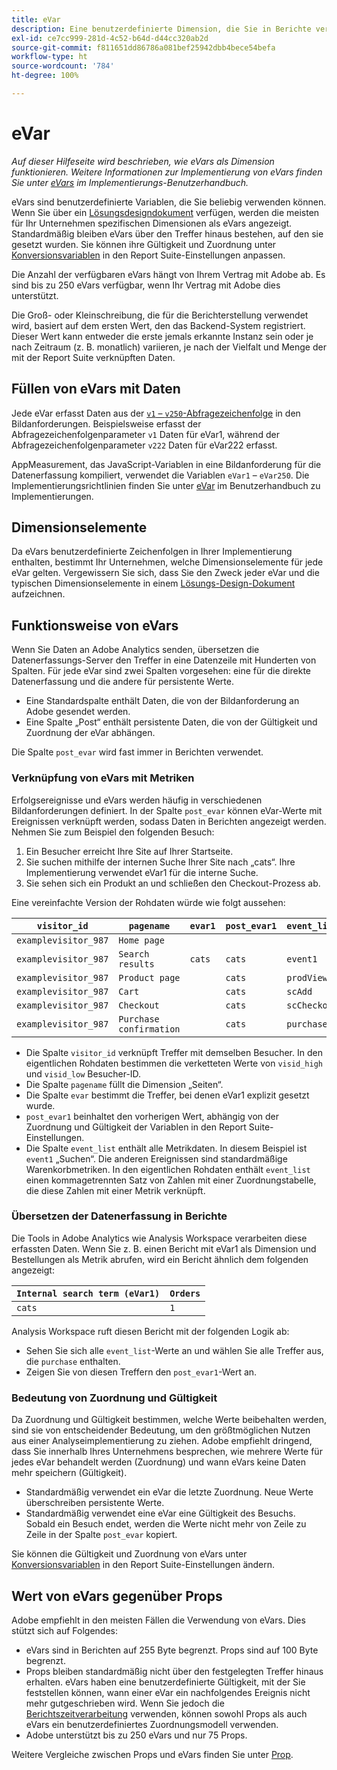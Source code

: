 ```yaml
---
title: eVar
description: Eine benutzerdefinierte Dimension, die Sie in Berichte verwenden können.
exl-id: ce7cc999-281d-4c52-b64d-d44cc320ab2d
source-git-commit: f811651dd86786a081bef25942dbb4bece54befa
workflow-type: ht
source-wordcount: '784'
ht-degree: 100%

---
```


# eVar

*Auf dieser Hilfeseite wird beschrieben, wie eVars als Dimension funktionieren. Weitere Informationen zur Implementierung von eVars finden Sie unter [eVars](/help/implement/vars/page-vars/evar.md) im Implementierungs-Benutzerhandbuch.*

eVars sind benutzerdefinierte Variablen, die Sie beliebig verwenden können. Wenn Sie über ein [Lösungsdesigndokument](/help/implement/prepare/solution-design.md) verfügen, werden die meisten für Ihr Unternehmen spezifischen Dimensionen als eVars angezeigt. Standardmäßig bleiben eVars über den Treffer hinaus bestehen, auf den sie gesetzt wurden. Sie können ihre Gültigkeit und Zuordnung unter [Konversionsvariablen](/help/admin/admin/conversion-var-admin/conversion-var-admin.md) in den Report Suite-Einstellungen anpassen.

Die Anzahl der verfügbaren eVars hängt von Ihrem Vertrag mit Adobe ab. Es sind bis zu 250 eVars verfügbar, wenn Ihr Vertrag mit Adobe dies unterstützt.

Die Groß- oder Kleinschreibung, die für die Berichterstellung verwendet wird, basiert auf dem ersten Wert, den das Backend-System registriert. Dieser Wert kann entweder die erste jemals erkannte Instanz sein oder je nach Zeitraum (z. B. monatlich) variieren, je nach der Vielfalt und Menge der mit der Report Suite verknüpften Daten.

## Füllen von eVars mit Daten

Jede eVar erfasst Daten aus der [`v1` – `v250`-Abfragezeichenfolge](/help/implement/validate/query-parameters.md) in den Bildanforderungen. Beispielsweise erfasst der Abfragezeichenfolgenparameter `v1` Daten für eVar1, während der Abfragezeichenfolgenparameter `v222` Daten für eVar222 erfasst.

AppMeasurement, das JavaScript-Variablen in eine Bildanforderung für die Datenerfassung kompiliert, verwendet die Variablen `eVar1` – `eVar250`. Die Implementierungsrichtlinien finden Sie unter [eVar](/help/implement/vars/page-vars/evar.md) im Benutzerhandbuch zu Implementierungen.

## Dimensionselemente

Da eVars benutzerdefinierte Zeichenfolgen in Ihrer Implementierung enthalten, bestimmt Ihr Unternehmen, welche Dimensionselemente für jede eVar gelten. Vergewissern Sie sich, dass Sie den Zweck jeder eVar und die typischen Dimensionselemente in einem [Lösungs-Design-Dokument](/help/implement/prepare/solution-design.md) aufzeichnen.

## Funktionsweise von eVars

Wenn Sie Daten an Adobe Analytics senden, übersetzen die Datenerfassungs-Server den Treffer in eine Datenzeile mit Hunderten von Spalten. Für jede eVar sind zwei Spalten vorgesehen: eine für die direkte Datenerfassung und die andere für persistente Werte.

* Eine Standardspalte enthält Daten, die von der Bildanforderung an Adobe gesendet werden.
* Eine Spalte „Post“ enthält persistente Daten, die von der Gültigkeit und Zuordnung der eVar abhängen.

Die Spalte `post_evar` wird fast immer in Berichten verwendet.

### Verknüpfung von eVars mit Metriken

Erfolgsereignisse und eVars werden häufig in verschiedenen Bildanforderungen definiert. In der Spalte `post_evar` können eVar-Werte mit Ereignissen verknüpft werden, sodass Daten in Berichten angezeigt werden. Nehmen Sie zum Beispiel den folgenden Besuch:

1. Ein Besucher erreicht Ihre Site auf Ihrer Startseite.
2. Sie suchen mithilfe der internen Suche Ihrer Site nach „cats“. Ihre Implementierung verwendet eVar1 für die interne Suche.
3. Sie sehen sich ein Produkt an und schließen den Checkout-Prozess ab.

Eine vereinfachte Version der Rohdaten würde wie folgt aussehen:

| `visitor_id` | `pagename` | `evar1` | `post_evar1` | `event_list` |
| --- | --- | --- | --- | --- |
| `examplevisitor_987` | `Home page` |  |  |  |
| `examplevisitor_987` | `Search results` | `cats` | `cats` | `event1` |
| `examplevisitor_987` | `Product page` |  | `cats` | `prodView` |
| `examplevisitor_987` | `Cart` |  | `cats` | `scAdd` |
| `examplevisitor_987` | `Checkout` |  | `cats` | `scCheckout` |
| `examplevisitor_987` | `Purchase confirmation` |  | `cats` | `purchase` |

* Die Spalte `visitor_id` verknüpft Treffer mit demselben Besucher. In den eigentlichen Rohdaten bestimmen die verketteten Werte von `visid_high` und `visid_low` Besucher-ID.
* Die Spalte `pagename` füllt die Dimension „Seiten“.
* Die Spalte `evar` bestimmt die Treffer, bei denen eVar1 explizit gesetzt wurde.
* `post_evar1` beinhaltet den vorherigen Wert, abhängig von der Zuordnung und Gültigkeit der Variablen in den Report Suite-Einstellungen.
* Die Spalte `event_list` enthält alle Metrikdaten. In diesem Beispiel ist `event1` „Suchen“. Die anderen Ereignissen sind standardmäßige Warenkorbmetriken. In den eigentlichen Rohdaten enthält `event_list` einen kommagetrennten Satz von Zahlen mit einer Zuordnungstabelle, die diese Zahlen mit einer Metrik verknüpft.

### Übersetzen der Datenerfassung in Berichte

Die Tools in Adobe Analytics wie Analysis Workspace verarbeiten diese erfassten Daten. Wenn Sie z. B. einen Bericht mit eVar1 als Dimension und Bestellungen als Metrik abrufen, wird ein Bericht ähnlich dem folgenden angezeigt:

| `Internal search term (eVar1)` | `Orders` |
| --- | --- |
| `cats` | `1` |

Analysis Workspace ruft diesen Bericht mit der folgenden Logik ab:

* Sehen Sie sich alle `event_list`-Werte an und wählen Sie alle Treffer aus, die `purchase` enthalten.
* Zeigen Sie von diesen Treffern den `post_evar1`-Wert an.

### Bedeutung von Zuordnung und Gültigkeit

Da Zuordnung und Gültigkeit bestimmen, welche Werte beibehalten werden, sind sie von entscheidender Bedeutung, um den größtmöglichen Nutzen aus einer Analyseimplementierung zu ziehen. Adobe empfiehlt dringend, dass Sie innerhalb Ihres Unternehmens besprechen, wie mehrere Werte für jedes eVar behandelt werden (Zuordnung) und wann eVars keine Daten mehr speichern (Gültigkeit).

* Standardmäßig verwendet ein eVar die letzte Zuordnung. Neue Werte überschreiben persistente Werte.
* Standardmäßig verwendet eine eVar eine Gültigkeit des Besuchs. Sobald ein Besuch endet, werden die Werte nicht mehr von Zeile zu Zeile in der Spalte `post_evar` kopiert.

Sie können die Gültigkeit und Zuordnung von eVars unter [Konversionsvariablen](/help/admin/admin/conversion-var-admin/conversion-var-admin.md) in den Report Suite-Einstellungen ändern.

## Wert von eVars gegenüber Props

Adobe empfiehlt in den meisten Fällen die Verwendung von eVars. Dies stützt sich auf Folgendes:

* eVars sind in Berichten auf 255 Byte begrenzt. Props sind auf 100 Byte begrenzt.
* Props bleiben standardmäßig nicht über den festgelegten Treffer hinaus erhalten. eVars haben eine benutzerdefinierte Gültigkeit, mit der Sie feststellen können, wann einer eVar ein nachfolgendes Ereignis nicht mehr gutgeschrieben wird. Wenn Sie jedoch die [Berichtszeitverarbeitung](/help/components/vrs/vrs-report-time-processing.md) verwenden, können sowohl Props als auch eVars ein benutzerdefiniertes Zuordnungsmodell verwenden.
* Adobe unterstützt bis zu 250 eVars und nur 75 Props.

Weitere Vergleiche zwischen Props und eVars finden Sie unter [Prop](prop.md).
